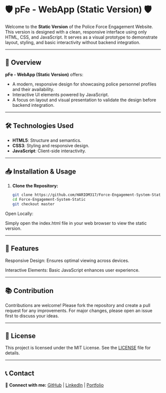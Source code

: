 # 🛡️ pFe - WebApp (Static Version) 🛡️

Welcome to the **Static Version** of the Police Force Engagement Website. This version is designed with a clean, responsive interface using only HTML, CSS, and JavaScript. It serves as a visual prototype to demonstrate layout, styling, and basic interactivity without backend integration.

---

## 🚀 Overview

**pFe - WebApp (Static Version)** offers:
- A modern, responsive design for showcasing police personnel profiles and their availability.
- Interactive UI elements powered by JavaScript.
- A focus on layout and visual presentation to validate the design before backend integration.

---

## 🛠️ Technologies Used

- **HTML5**: Structure and semantics.
- **CSS3**: Styling and responsive design.
- **JavaScript**: Client-side interactivity.

---

## 📥 Installation & Usage

1. **Clone the Repository:**

   ```bash
   git clone https://github.com/HARIOM317/Force-Engagement-System-Static.git
   cd Force-Engagement-System-Static
   git checkout master
Open Locally:

Simply open the index.html file in your web browser to view the static version.

---

## 🎨 Features
Responsive Design: Ensures optimal viewing across devices.

Interactive Elements: Basic JavaScript enhances user experience.

---

## 📚 Contribution
Contributions are welcome! Please fork the repository and create a pull request for any improvements. For major changes, please open an issue first to discuss your ideas.

---

## 📜 License
This project is licensed under the MIT License. See the [LICENSE](LICENSE) file for details.

---

## 📞 Contact
🔗 **Connect with me:** [GitHub](https://github.com/HARIOM317) | [LinkedIn](https://linkedin.com/in/hariom-singh-mewada) | [Portfolio](https://hariom317.github.io/Hariom-Singh-Rajput-Portfolio/)
